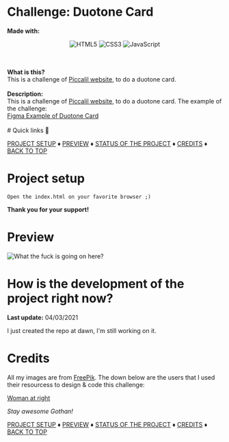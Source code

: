 # Challenge: Duotone Card

<b>Made with:</b><br/>

<p align="center">
  <img alt="HTML5" src="https://img.shields.io/badge/html5%20-%23E34F26.svg?&style=for-the-badge&logo=html5&logoColor=white"/>
  <img alt="CSS3" src="https://img.shields.io/badge/css3%20-%231572B6.svg?&style=for-the-badge&logo=css3&logoColor=white"/>
  <img alt="JavaScript" src="https://img.shields.io/badge/javascript%20-%23323330.svg?&style=for-the-badge&logo=javascript&logoColor=%23F7DF1E"/>
</p>
<br/><br/>
<b>What is this?</b><br/>
This is a challenge of <a href="https://piccalil.li/blog/challenge-003-duotone-card">Piccalil website<a/>, to do a duotone card.
<br/><br/>
<b>Description:</b><br/>
This is a challenge of <a href="https://piccalil.li/blog/challenge-003-duotone-card">Piccalil website<a/>, to do a duotone card. The example of the challenge:
<br>
<a href="https://www.figma.com/proto/N1ZGPFVfBeDdAf4AKQDVRF/Challenge-3?node-id=1%3A2&viewport=452%2C388%2C1&scaling=min-zoom">Figma Example of Duotone Card</a>
<br/><br/>
# Quick links &#128150;
  
[PROJECT SETUP](#Project-setup) &diams; [PREVIEW](#Preview) &diams; [STATUS OF THE PROJECT](#How-is-the-development-of-the-project-right-now) &diams; [CREDITS](#Credits) &diams; [BACK TO TOP](#Challenge-Duotone-Card)


# Project setup
```
Open the index.html on your favorite browser ;)
```

<b>Thank you for your support!</b>

# Preview
<img src="overview.png" alt="What the fuck is going on here?" />


# How is the development of the project right now?
<b>Last update:</b> 04/03/2021

I just created the repo at dawn, I'm still working on it.
<br/>

# Credits

All my images are from <a href="https://www.freepik.com/">FreePik</a>. The down below are the users that I used their resourcess to design & code this challenge:

<a href="https://www.freepik.com/premium-photo/perfect-portrait-woman-natural-beauty-clean-skin_4523813.htm#page=1&query=model&position=29">Woman at right</a>

<i>Stay awesome Gothan!</i>
  
[PROJECT SETUP](#Project-setup) &diams; [PREVIEW](#Preview) &diams; [STATUS OF THE PROJECT](#How-is-the-development-of-the-project-right-now) &diams; [CREDITS](#Credits) &diams; [BACK TO TOP](#Challenge-Duotone-Card)
